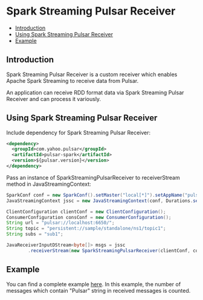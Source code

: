 # Spark Streaming Pulsar Receiver

<!-- TOC depthFrom:2 depthTo:3 withLinks:1 updateOnSave:1 orderedList:0 -->

- [Introduction](#introduction)
- [Using Spark Streaming Pulsar Receiver](#using-spark-streaming-pulsar-receiver)
- [Example](#example)

<!-- /TOC -->

## Introduction
Spark Streaming Pulsar Receiver is a custom receiver which enables Apache Spark Streaming to receive data from Pulsar.

An application can receive RDD format data via Spark Streaming Pulsar Receiver and can process it variously.

## Using Spark Streaming Pulsar Receiver
Include dependency for Spark Streaming Pulsar Receiver:

```xml
<dependency>
  <groupId>com.yahoo.pulsar</groupId>
  <artifactId>pulsar-spark</artifactId>
  <version>${pulsar.version}</version>
</dependency>
```

Pass an instance of SparkStreamingPulsarReceiver to receiverStream method in JavaStreamingContext:
```java
SparkConf conf = new SparkConf().setMaster("local[*]").setAppName("pulsar-spark");
JavaStreamingContext jssc = new JavaStreamingContext(conf, Durations.seconds(5));

ClientConfiguration clientConf = new ClientConfiguration();
ConsumerConfiguration consConf = new ConsumerConfiguration();
String url = "pulsar://localhost:6650/";
String topic = "persistent://sample/standalone/ns1/topic1";
String subs = "sub1";

JavaReceiverInputDStream<byte[]> msgs = jssc
        .receiverStream(new SparkStreamingPulsarReceiver(clientConf, consConf, url, topic, subs));
```


## Example
You can find a complete example [here](../pulsar-spark/src/test/java/com/yahoo/pulsar/spark/example/SparkStreamingPulsarReceiverExample.java).
In this example, the number of messages which contain "Pulsar" string in received messages is counted.
